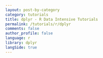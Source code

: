 ```yaml
---
layout: post-by-category
category: tutorials
title: dplyr - R Data Intensive Tutorials
permalink: /tutorials/r/dplyr
comments: false
author_profile: false
language: r
library: dplyr
langSide: true
---
```

